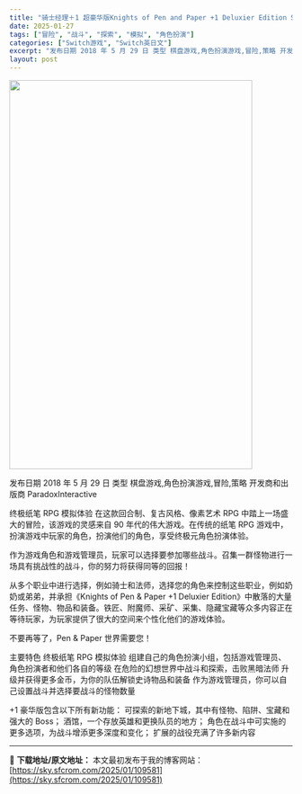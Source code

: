 ```yaml
---
title: "骑士经理＋1 超豪华版Knights of Pen and Paper +1 Deluxier Edition Switch NSP (v1.0.2)英文"
date: 2025-01-27
tags: ["冒险", "战斗", "探索", "模拟", "角色扮演"]
categories: ["Switch游戏", "Switch英日文"]
excerpt: "发布日期 2018 年 5 月 29 日 类型 棋盘游戏,角色扮演游戏,冒险,策略 开发商和出版商 ParadoxInteractive 终极纸笔 RPG 模拟体验 在这款回合制、复古风格、像素艺术 RPG 中踏上一场盛大的冒险，该游戏的灵感来自 90 年代的伟大游戏。在传统的纸笔 RPG 游戏中，&hellip;"
layout: post
---
```


<img class="aligncenter size-full wp-image-109563" src="https://sky.sfcrom.com/wp-content/uploads/2025/01/2025012713042598.webp" alt="" width="432" height="692" />

发布日期 2018 年 5 月 29 日
类型 棋盘游戏,角色扮演游戏,冒险,策略
开发商和出版商 ParadoxInteractive

终极纸笔 RPG 模拟体验
在这款回合制、复古风格、像素艺术 RPG 中踏上一场盛大的冒险，该游戏的灵感来自 90 年代的伟大游戏。在传统的纸笔 RPG 游戏中，扮演游戏中玩家的角色，扮演他们的角色，享受终极元角色扮演体验。

作为游戏角色和游戏管理员，玩家可以选择要参加哪些战斗。召集一群怪物进行一场具有挑战性的战斗，你的努力将获得同等的回报！

从多个职业中进行选择，例如骑士和法师，选择您的角色来控制这些职业，例如奶奶或弟弟，并承担《Knights of Pen &amp; Paper +1 Deluxier Edition》中散落的大量任务、怪物、物品和装备。铁匠、附魔师、采矿、采集、隐藏宝藏等众多内容正在等待玩家，为玩家提供了很大的空间来个性化他们的游戏体验。

不要再等了，Pen &amp; Paper 世界需要您！

主要特色
终极纸笔 RPG 模拟体验
组建自己的角色扮演小组，包括游戏管理员、角色扮演者和他们各自的等级
在危险的幻想世界中战斗和探索，击败黑暗法师
升级并获得更多金币，为你的队伍解锁史诗物品和装备
作为游戏管理员，你可以自己设置战斗并选择要战斗的怪物数量

+1 豪华版包含以下所有新功能：
可探索的新地下城，其中有怪物、陷阱、宝藏和强大的 Boss；
酒馆，一个存放英雄和更换队员的地方；
角色在战斗中可实施的更多选项，为战斗增添更多深度和变化；
扩展的战役充满了许多新内容

---
📖 **下载地址/原文地址：** 本文最初发布于我的博客网站：[https://sky.sfcrom.com/2025/01/109581](https://sky.sfcrom.com/2025/01/109581)
